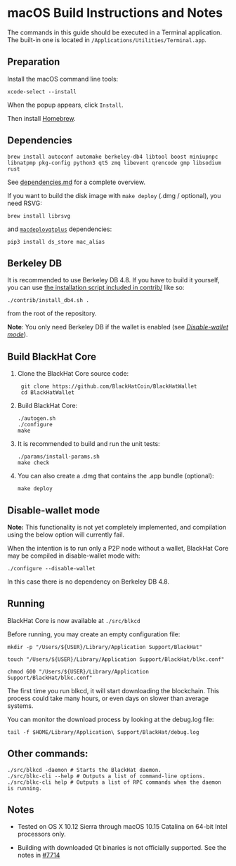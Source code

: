 macOS Build Instructions and Notes
====================================
The commands in this guide should be executed in a Terminal application.
The built-in one is located in `/Applications/Utilities/Terminal.app`.

Preparation
-----------
Install the macOS command line tools:

`xcode-select --install`

When the popup appears, click `Install`.

Then install [Homebrew](https://brew.sh).

Dependencies
----------------------

    brew install autoconf automake berkeley-db4 libtool boost miniupnpc libnatpmp pkg-config python3 qt5 zmq libevent qrencode gmp libsodium rust

See [dependencies.md](dependencies.md) for a complete overview.

If you want to build the disk image with `make deploy` (.dmg / optional), you need RSVG:

    brew install librsvg

and [`macdeployqtplus`](../contrib/macdeploy/README.md) dependencies:
```shell
pip3 install ds_store mac_alias
```

Berkeley DB
-----------
It is recommended to use Berkeley DB 4.8. If you have to build it yourself,
you can use [the installation script included in contrib/](/contrib/install_db4.sh)
like so:

```shell
./contrib/install_db4.sh .
```

from the root of the repository.

**Note**: You only need Berkeley DB if the wallet is enabled (see [*Disable-wallet mode*](/doc/build-osx.md#disable-wallet-mode)).

Build BlackHat Core
------------------------

1. Clone the BlackHat Core source code:

        git clone https://github.com/BlackHatCoin/BlackHatWallet
        cd BlackHatWallet

2.  Build BlackHat Core:

        ./autogen.sh
        ./configure
        make

3.  It is recommended to build and run the unit tests:

        ./params/install-params.sh
        make check

4.  You can also create a .dmg that contains the .app bundle (optional):

        make deploy

Disable-wallet mode
--------------------
**Note:** This functionality is not yet completely implemented, and compilation using the below option will currently fail.

When the intention is to run only a P2P node without a wallet, BlackHat Core may be compiled in
disable-wallet mode with:

    ./configure --disable-wallet

In this case there is no dependency on Berkeley DB 4.8.

Running
-------

BlackHat Core is now available at `./src/blkcd`

Before running, you may create an empty configuration file:

    mkdir -p "/Users/${USER}/Library/Application Support/BlackHat"

    touch "/Users/${USER}/Library/Application Support/BlackHat/blkc.conf"

    chmod 600 "/Users/${USER}/Library/Application Support/BlackHat/blkc.conf"

The first time you run blkcd, it will start downloading the blockchain. This process could take many hours, or even days on slower than average systems.

You can monitor the download process by looking at the debug.log file:

    tail -f $HOME/Library/Application\ Support/BlackHat/debug.log

Other commands:
-------

    ./src/blkcd -daemon # Starts the BlackHat daemon.
    ./src/blkc-cli --help # Outputs a list of command-line options.
    ./src/blkc-cli help # Outputs a list of RPC commands when the daemon is running.

Notes
-----

* Tested on OS X 10.12 Sierra through macOS 10.15 Catalina on 64-bit Intel processors only.

* Building with downloaded Qt binaries is not officially supported. See the notes in [#7714](https://github.com/bitcoin/bitcoin/issues/7714)

